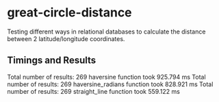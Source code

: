 great-circle-distance
=====================

Testing different ways in relational databases to calculate the distance between 2 latitude/longitude coordinates.

Timings and Results
---
Total number of results: 269
haversine function took 925.794 ms
Total number of results: 269
haversine_radians function took 828.921 ms
Total number of results: 269
straight_line function took 559.122 ms
